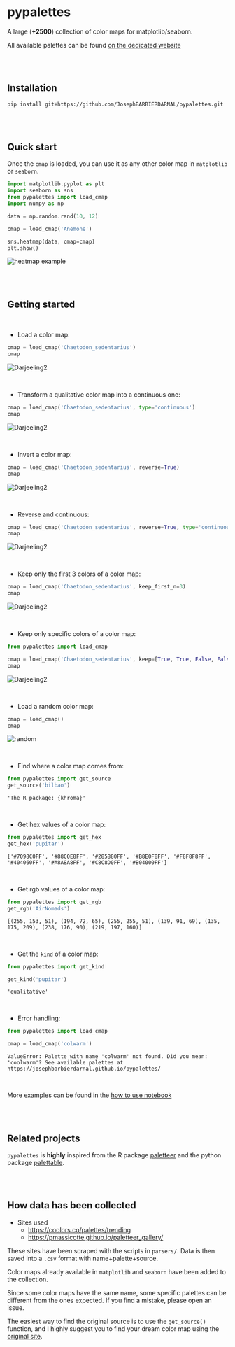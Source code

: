 # pypalettes

A large (**+2500**) collection of color maps for matplotlib/seaborn.

All available palettes can be found [on the dedicated website](https://josephbarbierdarnal.github.io/pypalettes/)

<br><br>

## Installation

```bash
pip install git+https://github.com/JosephBARBIERDARNAL/pypalettes.git
```

<br><br>

## Quick start

Once the `cmap` is loaded, you can use it as any other color map in `matplotlib` or `seaborn`.

```python
import matplotlib.pyplot as plt
import seaborn as sns
from pypalettes import load_cmap
import numpy as np

data = np.random.rand(10, 12)

cmap = load_cmap('Anemone')

sns.heatmap(data, cmap=cmap)
plt.show()
```

![heatmap example](images/heatmap.png)

<br><br>

## Getting started

<br>

- Load a color map:

```python
cmap = load_cmap('Chaetodon_sedentarius')
cmap
```

![Darjeeling2](images/simple.png)

<br>

- Transform a qualitative color map into a continuous one:

```python
cmap = load_cmap('Chaetodon_sedentarius', type='continuous')
cmap
```

![Darjeeling2](images/continuous.png)

<br>

- Invert a color map:

```python
cmap = load_cmap('Chaetodon_sedentarius', reverse=True)
cmap
```

![Darjeeling2](images/reverse.png)

<br>

- Reverse and continuous:

```python
cmap = load_cmap('Chaetodon_sedentarius', reverse=True, type='continuous')
cmap
```

![Darjeeling2](images/continuous_reverse.png)

<br>

- Keep only the first 3 colors of a color map:

```python
cmap = load_cmap('Chaetodon_sedentarius', keep_first_n=3)
cmap
```

![Darjeeling2](images/keep_first_n.png)

<br>

- Keep only specific colors of a color map:

```python
from pypalettes import load_cmap

cmap = load_cmap('Chaetodon_sedentarius', keep=[True, True, False, False, True])
cmap
```

![Darjeeling2](images/keep.png)

<br>

- Load a random color map:

```python
cmap = load_cmap()
cmap
```

![random](images/random.png)

<br>

- Find where a color map comes from:

```python
from pypalettes import get_source
get_source('bilbao')
```

`'The R package: {khroma}'`

<br>

- Get hex values of a color map:

```python
from pypalettes import get_hex
get_hex('pupitar')
```

`['#7098C0FF',
 '#88C0E8FF',
 '#285880FF',
 '#B8E0F8FF',
 '#F8F8F8FF',
 '#404060FF',
 '#A8A8A8FF',
 '#C8C8D0FF',
 '#B04000FF']`

<br>

- Get rgb values of a color map:

```python
from pypalettes import get_rgb
get_rgb('AirNomads')
```

`[(255, 153, 51),
 (194, 72, 65),
 (255, 255, 51),
 (139, 91, 69),
 (135, 175, 209),
 (238, 176, 90),
 (219, 197, 160)]`

<br>

- Get the `kind` of a color map:

```python
from pypalettes import get_kind

get_kind('pupitar')
```

`'qualitative'`

<br>

- Error handling:

```python
from pypalettes import load_cmap

cmap = load_cmap('colwarm')
```

`ValueError: Palette with name 'colwarm' not found. Did you mean: 'coolwarm'?
See available palettes at https://josephbarbierdarnal.github.io/pypalettes/`

<br>

More examples can be found in the [how to use notebook](https://github.com/JosephBARBIERDARNAL/pypalettes/blob/main/how_to_use.ipynb)

<br><br>

## Related projects

`pypalettes` is **highly** inspired from the R package [paletteer](https://github.com/EmilHvitfeldt/paletteer) and the python package [palettable](https://github.com/jiffyclub/palettable).

<br><br>

## How data has been collected

- Sites used
   - https://coolors.co/palettes/trending
   - https://pmassicotte.github.io/paletteer_gallery/

These sites have been scraped with the scripts in `parsers/`. Data is then saved into a `.csv` format with name+palette+source.

Color maps already available in `matplotlib` and `seaborn` have been added to the collection.

Since some color maps have the same name, some specific palettes can be different from the ones expected. If you find a mistake, please open an issue.

The easiest way to find the original source is to use the `get_source()` function, and I highly suggest you to find your dream color map using the [original site](https://josephbarbierdarnal.github.io/pypalettes/).

<br><br>